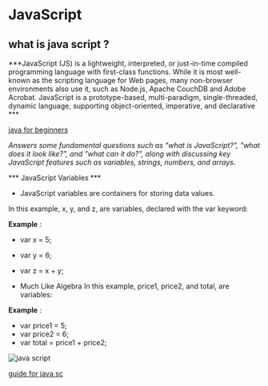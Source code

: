 # JavaScript

## what is java script ?

***JavaScript (JS) is a lightweight, interpreted, or just-in-time compiled programming language with first-class functions. While it is most well-known as the scripting language for Web pages, many non-browser environments also use it, such as Node.js, Apache CouchDB and Adobe Acrobat. JavaScript is a prototype-based, multi-paradigm, single-threaded, dynamic language, supporting object-oriented, imperative, and declarative ***

[java for beginners](https://developer.mozilla.org/en-US/docs/Learn/JavaScript/First_steps)

*Answers some fundamental questions such as "what is JavaScript?", "what does it look like?", and "what can it do?", along with discussing key JavaScript features such as variables, strings, numbers, and arrays.* 



*** JavaScript Variables *** 

* JavaScript variables are containers for storing data values.

In this example, x, y, and z, are variables, declared with the var keyword:



**Example** :

* var x = 5;
* var y = 6;
* var z = x + y;







* Much Like Algebra
In this example, price1, price2, and total, are variables:





**Example** :

* var price1 = 5;
* var price2 = 6;
* var total = price1 + price2;  






![java script](https://c8.alamy.com/comp/DWJC73/javascript-against-futuristic-black-and-blue-background-DWJC73.jpg )

[guide for java sc](https://www.w3schools.com/js/default.asp)


 


	